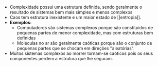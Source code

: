 - Complexidade possui uma estrutura definida, sendo geralmente o resultado de sistemas bem mais simples e menos complexos
- Caos tem estrutura inexistente e um maior estado de [[entropia]].
- **Exemplos:**
	- Computadores são sistemas complexos porque são constituídos de pequenas partes de menor complexidade, mas com estruturas bem definidas
	- Moléculas no ar são geralmente caóticas porque são o conjunto de pequenas partes que se chocam em direções "aleatórias".
- Muitos sistemas complexos ao morrer tornam-se caóticos pois os seus componentes perdem a estrutura que lhe seguram.